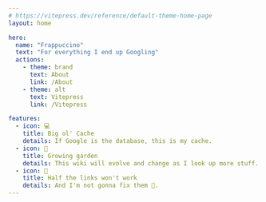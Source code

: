 ```yaml
---
# https://vitepress.dev/reference/default-theme-home-page
layout: home

hero:
  name: "Frappuccino"
  text: "For everything I end up Googling"
  actions:
    - theme: brand
      text: About
      link: /About
    - theme: alt
      text: Vitepress
      link: /Vitepress

features:
  - icon: 💻
    title: Big ol' Cache
    details: If Google is the database, this is my cache.
  - icon: 🌱
    title: Growing garden
    details: This wiki will evolve and change as I look up more stuff.
  - icon: 👻
    title: Half the links won't work
    details: And I'm not gonna fix them 😤.
---
```

